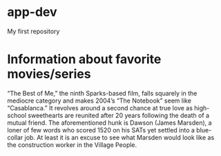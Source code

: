 # app-dev
My first repository

<h1>
Information about favorite movies/series
</h1>


<p1>
“The Best of Me,” the ninth Sparks-based film, falls squarely in the mediocre category and makes 2004’s “The Notebook” seem like “Casablanca.” It revolves around a second chance at true love as high-school sweethearts are reunited after 20 years following the death of a mutual friend. The aforementioned hunk is Dawson (James Marsden), a loner of few words who scored 1520 on his SATs yet settled into a blue-collar job. At least it is an excuse to see what Marsden would look like as the construction worker in the Village People.
</p1>


